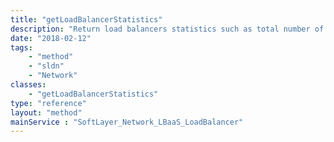 ```yaml
---
title: "getLoadBalancerStatistics"
description: "Return load balancers statistics such as total number of current sessions and total number of accumulated connections. "
date: "2018-02-12"
tags:
    - "method"
    - "sldn"
    - "Network"
classes:
    - "getLoadBalancerStatistics"
type: "reference"
layout: "method"
mainService : "SoftLayer_Network_LBaaS_LoadBalancer"
---
```

